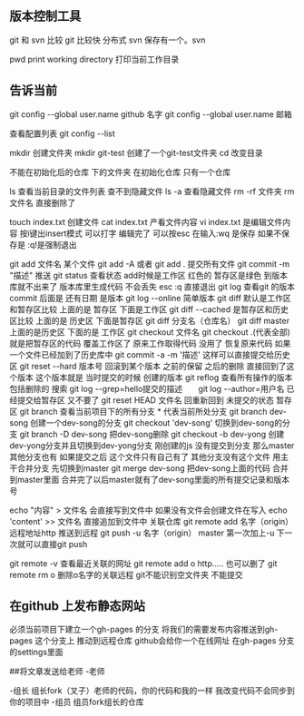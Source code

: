 ## 版本控制工具
git 和 svn 比较
git 比较快  分布式
svn 保存有一个。svn

pwd print working directory  打印当前工作目录

## 告诉当前
git config --global user.name github 名字
git config --global user.name 邮箱

查看配置列表  git config --list


mkdir  创建文件夹  mkdir git-test  创建了一个git-test文件夹
cd 改变目录

不能在初始化后的仓库 下的文件夹  在初始化仓库   只有一个仓库

ls 查看当前目录的文件列表  查不到隐藏文件
ls -a 查看隐藏文件
rm -rf 文件夹   rm 文件名  直接删除了

touch index.txt   创建文件
cat index.txt  产看文件内容
vi index.txt  是编辑文件内容  按i键出insert模式  可以打字  编辑完了 可以按esc  在输入:wq 是保存  如果不保存是 :q!是强制退出

git add 文件名 某个文件   git add -A  或者 git add .  提交所有文件
git commit -m "描述" 推送
git status 查看状态    add时候是工作区 红色的  暂存区是绿色  到版本库就不出来了  版本库里生成代码 不会丢失
esc :q  直接退出
git log 查看git 的版本  commit 后面是 还有日期 是版本  git log --online  简单版本
git diff 默认是工作区和暂存区比较  上面的是  暂存区  下面是工作区
git diff --cached 是暂存区和历史区比较  上面的是  历史区 下面是暂存区
git diff 分支名（仓库名） git diff master   上面的是历史区  下面的是 工作区
git checkout 文件名  git checkout .(代表全部)  就是把暂存区的代码  覆盖工作区了  原来工作取得代码  没用了  恢复原来代码
如果一个文件已经加到了历史库中  git commit -a -m '描述'  这样可以直接提交给历史区
git reset --hard 版本号  回滚到某个版本   之前的保留  之后的删除  直接回到了这个版本  这个版本就是  当时提交的时候  创建的版本
git reflog  查看所有操作的版本  包括删除的
搜索  git log --grep=hello提交的描述　　git log --author=用户名
已经提交给暂存区  又不要了 git reset HEAD 文件名  回重新回到 未提交的状态 暂存区
git branch 查看当前项目下的所有分支  * 代表当前所处分支
git branch dev-song  创建一个dev-song的分支
git checkout 'dev-song' 切换到dev-song的分支
git branch -D dev-song  把dev-song删除
git checkout -b dev-yong   创建dev-yong分支并且切换到dev-yong分支
刚创建的js  没有提交到分支  那么master其他分支也有  如果提交之后  这个文件只有自己有了  其他分支没有这个文件
用主干合并分支  先切换到master  git merge dev-song  把dev-song上面的代码  合并到master里面 合并完了以后master就有了dev-song里面的所有提交记录和版本号

echo "内容" > 文件名  会直接写到文件中  如果没有文件会创建文件在写入
echo 'content' >> 文件名  直接追加到文件中
关联仓库  git remote add 名字（origin） 远程地址http
推送到远程 git push -u 名字（origin） master  第一次加上-u  下一次就可以直接git push

git remote -v 查看最近关联的网址
git remote add o http.....
也可以删了  git remote rm o   删除o名字的关联远程
git不能识别空文件夹  不能提交

## 在github 上发布静态网站
 必须当前项目下建立一个gh-pages 的分支
 将我们的需要发布内容推送到gh-pages 这个分支上
 推动到远程仓库
 github会给你一个在线网址
 在gh-pages 分支的settings里面

 ##将文章发送给老师
 -老师

 -组长
   组长fork（叉子）老师的代码，你的代码和我的一样 我改变代码不会同步到你的项目中
 -组员
   组员fork组长的仓库